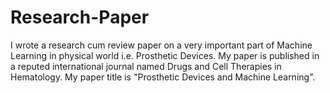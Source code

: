 # Research-Paper
I wrote a research cum review paper on a very important part of Machine Learning in physical world i.e. Prosthetic Devices. My paper is published in a reputed international journal named Drugs and Cell Therapies in Hematology. My paper title is "Prosthetic Devices and Machine Learning". 
